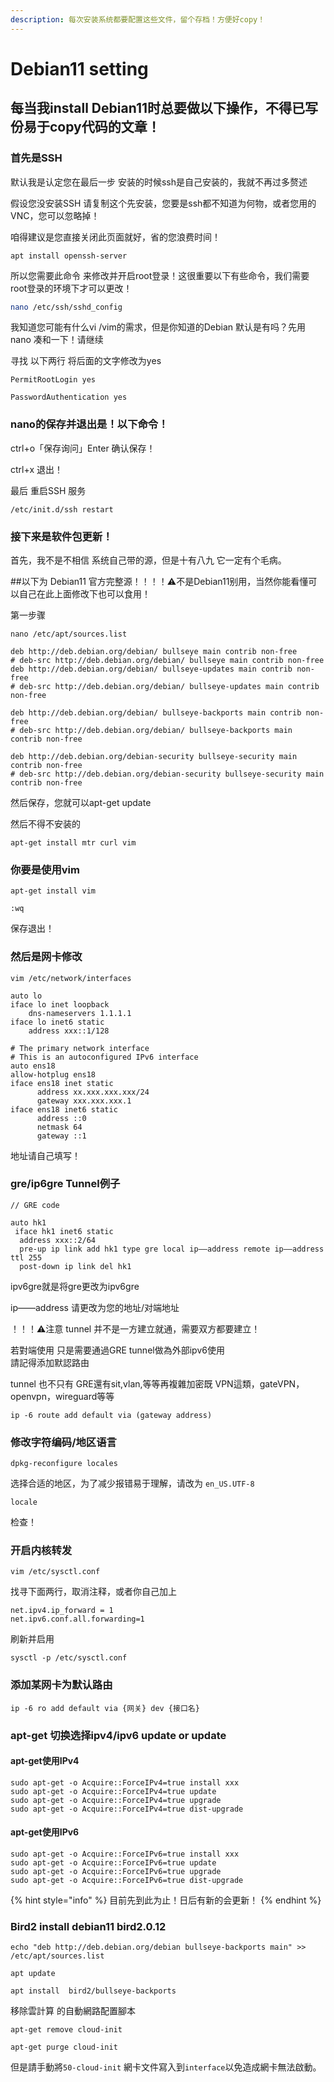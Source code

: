 ```yaml
---
description: 每次安装系统都要配置这些文件，留个存档！方便好copy！
---
```


# Debian11 setting

## 每当我install Debian11时总要做以下操作，不得已写份易于copy代码的文章！

### 首先是SSH

默认我是认定您在最后一步 安装的时候ssh是自己安装的，我就不再过多赘述

假设您没安装SSH 请复制这个先安装，您要是ssh都不知道为何物，或者您用的VNC，您可以忽略掉！

咱得建议是您直接关闭此页面就好，省的您浪费时间！

```
apt install openssh-server
```

所以您需要此命令 来修改并开启root登录！这很重要以下有些命令，我们需要root登录的环境下才可以更改！

```bash
nano /etc/ssh/sshd_config
```

我知道您可能有什么vi /vim的需求，但是你知道的Debian 默认是有吗？先用nano 凑和一下！请继续

寻找 以下两行 将后面的文字修改为yes

```
PermitRootLogin yes 
```

```
PasswordAuthentication yes
```

### nano的保存并退出是！以下命令！

ctrl+o「保存询问」Enter 确认保存！

ctrl+x 退出！

最后 重启SSH 服务

```
/etc/init.d/ssh restart
```

### 接下来是软件包更新！

首先，我不是不相信 系统自己带的源，但是十有八九 它一定有个毛病。

\##以下为 Debian11 官方完整源！！！！⚠️不是Debian11别用，当然你能看懂可以自己在此上面修改下也可以食用！

第一步骤

```
nano /etc/apt/sources.list
```

```
deb http://deb.debian.org/debian/ bullseye main contrib non-free
# deb-src http://deb.debian.org/debian/ bullseye main contrib non-free
deb http://deb.debian.org/debian/ bullseye-updates main contrib non-free
# deb-src http://deb.debian.org/debian/ bullseye-updates main contrib non-free

deb http://deb.debian.org/debian/ bullseye-backports main contrib non-free
# deb-src http://deb.debian.org/debian/ bullseye-backports main contrib non-free

deb http://deb.debian.org/debian-security bullseye-security main contrib non-free
# deb-src http://deb.debian.org/debian-security bullseye-security main contrib non-free
```

然后保存，您就可以apt-get update

然后不得不安装的

```
apt-get install mtr curl vim
```

### 你要是使用vim

```
apt-get install vim
```

```
:wq
```

保存退出！

### 然后是网卡修改

```
vim /etc/network/interfaces
```

```
auto lo
iface lo inet loopback
    dns-nameservers 1.1.1.1
iface lo inet6 static
    address xxx::1/128

# The primary network interface
# This is an autoconfigured IPv6 interface
auto ens18
allow-hotplug ens18
iface ens18 inet static
      address xx.xxx.xxx.xxx/24
      gateway xxx.xxx.xxx.1
iface ens18 inet6 static
      address ::0
      netmask 64
      gateway ::1
```

地址请自己填写！

### gre/ip6gre Tunnel例子

```
// GRE code

auto hk1
 iface hk1 inet6 static
  address xxx::2/64
  pre-up ip link add hk1 type gre local ip——address remote ip——address ttl 255
  post-down ip link del hk1
```

ipv6gre就是将gre更改为ipv6gre&#x20;

ip——address 请更改为您的地址/对端地址

！！！⚠️注意 tunnel 并不是一方建立就通，需要双方都要建立！

若對端使用 只是需要通過GRE tunnel做為外部ipv6使用\
請記得添加默認路由

tunnel 也不只有 GRE還有sit,vlan,等等再複雜加密既 VPN這類，gateVPN，openvpn，wireguard等等



```
ip -6 route add default via (gateway address)

```



### 修改字符编码/地区语言

```
dpkg-reconfigure locales
```

选择合适的地区，为了减少报错易于理解，请改为 `en_US.UTF-8`

```
locale
```

检查！

### 开启内核转发

```
vim /etc/sysctl.conf
```

找寻下面两行，取消注释，或者你自己加上

```
net.ipv4.ip_forward = 1
net.ipv6.conf.all.forwarding=1
```

刷新并启用

```
sysctl -p /etc/sysctl.conf
```

### 添加某网卡为默认路由

```
ip -6 ro add default via {网关} dev {接口名}
```

### apt-get 切换选择ipv4/ipv6 update or update

#### apt-get使用IPv4

```
sudo apt-get -o Acquire::ForceIPv4=true install xxx
sudo apt-get -o Acquire::ForceIPv4=true update
sudo apt-get -o Acquire::ForceIPv4=true upgrade
sudo apt-get -o Acquire::ForceIPv4=true dist-upgrade
```

#### apt-get使用IPv6

```
sudo apt-get -o Acquire::ForceIPv6=true install xxx
sudo apt-get -o Acquire::ForceIPv6=true update
sudo apt-get -o Acquire::ForceIPv6=true upgrade
sudo apt-get -o Acquire::ForceIPv6=true dist-upgrade
```



{% hint style="info" %}
目前先到此为止！日后有新的会更新！
{% endhint %}

### Bird2 install debian11 bird2.0.12

```
echo "deb http://deb.debian.org/debian bullseye-backports main" >> /etc/apt/sources.list
```

```
apt update
```

```
apt install  bird2/bullseye-backports
```

移除雲計算 的自動網路配置腳本

```
apt-get remove cloud-init

```

```
apt-get purge cloud-init
```

但是請手動將`50-cloud-init` 網卡文件寫入到`interface`以免造成網卡無法啟動。


